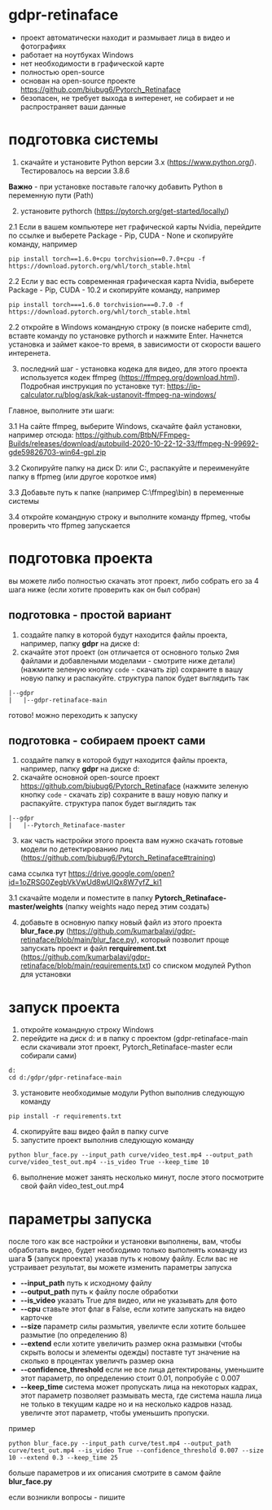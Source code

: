 # gdpr-retinaface

- проект автоматически находит и размывает лица в видео и фотографиях
- работает на ноутбуках Windows
- нет необходимости в графической карте
- полностью open-source
- основан на open-source проекте https://github.com/biubug6/Pytorch_Retinaface
- безопасен, не требует выхода в интеренет, не собирает и не распространяет ваши данные

# подготовка системы
1. скачайте и установите Python версии 3.x (https://www.python.org/). Тестировалось на версии 3.8.6

**Важно** - при установке поставьте галочку добавить Python в переменную пути (Path)

2. установите pythorch (https://pytorch.org/get-started/locally/)

2.1 Если в вашем компьютере нет графической карты Nvidia, перейдите по ссылке и выберете Package - Pip, CUDA - None и скопируйте команду, например 
```
pip install torch==1.6.0+cpu torchvision==0.7.0+cpu -f https://download.pytorch.org/whl/torch_stable.html
```
2.2 Если у вас есть современная графическая карта Nvidia, выберете Package - Pip, CUDA - 10.2 и скопируйте команду, например 
```
pip install torch===1.6.0 torchvision===0.7.0 -f https://download.pytorch.org/whl/torch_stable.html
```
2.2 откройте в Windows командную строку (в поиске наберите cmd), вставте команду по установке pythorch и нажмите Enter. Начнется установка и займет какое-то время, в зависимости от скорости вашего интеренета.

3. последний шаг - установка кодека для видео, для этого проекта используется кодек ffmpeg (https://ffmpeg.org/download.html).
Подробная инструкция по установке тут: https://ip-calculator.ru/blog/ask/kak-ustanovit-ffmpeg-na-windows/

Главное, выполните эти шаги:

3.1 На сайте ffmpeg, выберите Windows, скачайте файл установки, например отсюда:
https://github.com/BtbN/FFmpeg-Builds/releases/download/autobuild-2020-10-22-12-33/ffmpeg-N-99692-gde59826703-win64-gpl.zip

3.2 Скопируйте папку на диск D: или C:, распакуйте и переименуйте папку в ffpmeg (или другое короткое имя)

3.3 Добавьте путь к папке (например C:\ffmpeg\bin\) в переменные системы

3.4 откройте командную строку и выполните команду ffpmeg, чтобы проверить что ffpmeg запускается


# подготовка проекта

вы можете либо полностью скачать этот проект, либо собрать его за 4 шага ниже (если хотите проверить как он был собран)

## подготовка - простой вариант

1. создайте папку в которой будут находится файлы проекта, например, папку **gdpr** на диске d:
2. скачайте этот проект (он отличается от основного только 2мя файлами и добавлеными моделами - смотрите ниже детали)
(нажмите зеленую кнопку ``code`` - скачать zip)
сохраните в вашу новую папку и распакуйте. структура папок будет выглядить так
```d-
|--gdpr
|   |--gdpr-retinaface-main
```
готово! можно переходить к запуску

## подготовка - собираем проект сами

1. создайте папку в которой будут находится файлы проекта, например, папку **gdpr** на диске d:
2. скачайте основной open-source проект https://github.com/biubug6/Pytorch_Retinaface (нажмите зеленую кнопку ``code`` - скачать zip)
сохраните в вашу новую папку и распакуйте. структура папок будет выглядить так

```d-
|--gdpr
|   |--Pytorch_Retinaface-master
```
3. как часть настройки этого проекта вам нужно скачать готовые модели по детектированию лиц (https://github.com/biubug6/Pytorch_Retinaface#training)

сама ссылка тут https://drive.google.com/open?id=1oZRSG0ZegbVkVwUd8wUIQx8W7yfZ_ki1

3.1 скачайте модели и поместите в папку **Pytorch_Retinaface-master/weights** (папку weights надо перед этим создать)


4. добавьте в основную папку новый файл из этого проекта **blur_face.py** (https://github.com/kumarbalavi/gdpr-retinaface/blob/main/blur_face.py), который позволит проще запускать проект и файл **rerquirement.txt** (https://github.com/kumarbalavi/gdpr-retinaface/blob/main/requirements.txt) со списком модулей Python для установки

# запуск проекта
1. откройте командную строку Windows
2. перейдите на диск d: и в папку с проектом (gdpr-retinaface-main если скачивали этот проект, Pytorch_Retinaface-master если собирали сами)
```
d:
cd d:/gdpr/gdpr-retinaface-main
```

3. установите необходимые модули Python выполнив следующую команду
```
pip install -r requirements.txt
```

4. скопируйте ваш видео файл в папку curve
5. запустите проект выполнив следующую команду
```
python blur_face.py --input_path curve/video_test.mp4 --output_path curve/video_test_out.mp4 --is_video True --keep_time 10
```
6. выполнение может занять несколько минут, после этого посмотрите свой файл video_test_out.mp4


# параметры запуска
после того как все настройки и установки выполнены, вам, чтобы обработать видео, будет необходимо только выполнять команду из шага **5** (запуск проекта) указав путь к новому файлу.
Если вас не устраивает результат, вы можете изменить параметры запуска
- **--input_path** путь к исходному файлу
- **--output_path** путь к файлу после обработки
- **--is_video** указать True для видео, или не указывать для фото
- **--cpu** ставьте этот флаг в False, если хотите запускать на видео карточке
- **--size** параметр силы размытия, увеличте если хотите большее размытие (по определению 8)
- **--extend** если хотите увеличить размер окна размывки (чтобы скрыть волосы и элементы одежды) поставте тут значение на сколько в процентах увеличть размер окна
- **--confidence_threshold** если не все лица детектированы, уменьшите этот параметр, по определению стоит 0.01, попробуйе с 0.007
- **--keep_time** система может пропускать лица на некоторых кадрах, этот параметр позволяет размывать места, где система нашла лица не только в текущим кадре но и на несколько кадров назад. увеличте этот параметр, чтобы уменьшить пропуски.

пример

```
python blur_face.py --input_path curve/test.mp4 --output_path curve/test_out.mp4 --is_video True --confidence_threshold 0.007 --size 10 --extend 0.3 --keep_time 25
```

больше параметров и их описания смотрите в самом файле **blur_face.py**

если возникли вопросы - пишите
